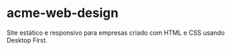 # acme-web-design
Site estático e responsívo para empresas criado com HTML e CSS usando Desktop First. 

